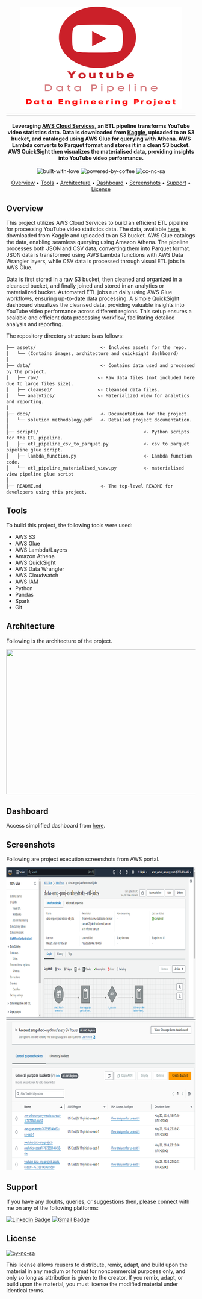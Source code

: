 <p align='center'>
<img src='https://github.com/hq969/Youtube-Data-Pipeline-AWS/blob/main/assets/Icon.png' width=430 height=270 >
</p>

---

<h4 align='center'> Leveraging <a href='https://aws.amazon.com/' target='_blank'>AWS Cloud Services,</a> an ETL pipeline transforms YouTube video statistics data. Data is downloaded from <a href='https://kaggle.com/datasnaek/youtube-new'>Kaggle</a>, uploaded to an S3 bucket, and cataloged using AWS Glue for querying with Athena. AWS Lambda converts to Parquet format and stores it in a clean S3 bucket. AWS QuickSight then visualizes the materialised data, providing insights into YouTube video performance. </h4>

<p align='center'>
<img src="https://i.ibb.co/KxfMMsP/built-with-love.png" alt="built-with-love" border="0">
<img src="https://i.ibb.co/MBDK1Pk/powered-by-coffee.png" alt="powered-by-coffee" border="0">
<img src="https://i.ibb.co/CtGqhQH/cc-nc-sa.png" alt="cc-nc-sa" border="0">
</p>

<p align="center">
  <a href="#overview">Overview</a> •
  <a href="#tools">Tools</a> •
  <a href="#architecture">Architecture</a> •
  <a href="#dashboard">Dashboard</a> •
  <a href="#screenshots">Screenshots</a> •
  <a href="#support">Support</a> •
  <a href="#license">License</a>
</p>


## Overview


This project utilizes AWS Cloud Services to build an efficient ETL pipeline for processing YouTube video statistics data. The data, available [here](https://kaggle.com/datasnaek/youtube-new), is downloaded from Kaggle and uploaded to an S3 bucket. AWS Glue catalogs the data, enabling seamless querying using Amazon Athena. The pipeline processes both JSON and CSV data, converting them into Parquet format. JSON data is transformed using AWS Lambda functions with AWS Data Wrangler layers, while CSV data is processed through visual ETL jobs in AWS Glue.

Data is first stored in a raw S3 bucket, then cleaned and organized in a cleansed bucket, and finally joined and stored in an analytics or materialized bucket. Automated ETL jobs run daily using AWS Glue workflows, ensuring up-to-date data processing. A simple QuickSight dashboard visualizes the cleansed data, providing valuable insights into YouTube video performance across different regions. This setup ensures a scalable and efficient data processing workflow, facilitating detailed analysis and reporting.



The repository directory structure is as follows:
```
├── assets/                        <- Includes assets for the repo.
│   └── (Contains images, architecture and quicksight dashboard)
│
├── data/                          <- Contains data used and processed by the project.
│   ├── raw/                      <- Raw data files (not included here due to large files size).
│   ├── cleansed/                 <- Cleansed data files.
│   └── analytics/                <- Materialized view for analytics and reporting.
│
├── docs/                          <- Documentation for the project.
│   └── solution methodology.pdf   <- Detailed project documentation.
│
├── scripts/                                       <- Python scripts for the ETL pipeline.
│   ├── etl_pipeline_csv_to_parquet.py             <- csv to parquet pipeline glue script.
│   ├── lambda_function.py                         <- Lambda function code.
│   └── etl_pipeline_materialised_view.py          <- materialised view pipeline glue script
│
├── README.md                      <- The top-level README for developers using this project.

```



## Tools 

To build this project, the following tools were used:

- AWS S3
- AWS Glue
- AWS Lambda/Layers
- Amazon Athena
- AWS QuickSight
- AWS Data Wrangler
- AWS Cloudwatch
- AWS IAM
- Python
- Pandas
- Spark
- Git

## Architecture

Following is the architecture of the project.

<p align='center'>
  <img src='https://github.com/hq969/Youtube-Data-Pipeline-AWS/blob/main/assets/AWS_Python_ETL_Project_Architecture.png' height=385 width=650>
</p>  

## Dashboard

Access simplified dashboard from <a href='https://github.com/hq969/Youtube-Data-Pipeline-AWS/blob/main/assets/dashboard.pdf'>here</a>.


## Screenshots

Following are project execution screenshots from AWS portal.

<img src="https://github.com/hq969/Youtube-Data-Pipeline-AWS/blob/main/assets/ss1.png" width=900 height=400>
<br>
<img src="https://github.com/hq969/Youtube-Data-Pipeline-AWS/blob/main/assets/ss2.png" width=900 height=400>

## Support

If you have any doubts, queries, or suggestions then, please connect with me on any of the following platforms:

[![Linkedin Badge][linkedinbadge]][linkedin] 
[![Gmail Badge][gmailbadge]][gmail]


## License

<a href = 'https://creativecommons.org/licenses/by-nc-sa/4.0/' target="_blank">
    <img src="https://i.ibb.co/mvmWGkm/by-nc-sa.png" alt="by-nc-sa" border="0" width="88" height="31">
</a>

This license allows reusers to distribute, remix, adapt, and build upon the material in any medium or format for noncommercial purposes only, and only so long as attribution is given to the creator. If you remix, adapt, or build upon the material, you must license the modified material under identical terms.



<!--Profile Link-->
[linkedin]: https://www.linkedin.com/in/harsh-sonkar-232573250/
[gmail]: contact.harshsonkar@gmail.com

<!--Logo Link -->
[linkedinbadge]: https://img.shields.io/badge/waqargul-0077B5?style=for-the-badge&logo=linkedin&logoColor=white
[gmailbadge]: https://img.shields.io/badge/Gmail-D14836?style=for-the-badge&logo=gmail&logoColor=white
